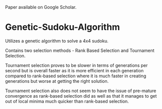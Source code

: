 Paper available on Google Scholar.

# Genetic-Sudoku-Algorithm
Utilizes a genetic algorithm to solve a 4x4 sudoku.

Contains two selection methods - Rank Based Selection and Tournament Selection.

Tournament selection proves to be slower in terms of generations per second but is overall faster as it is more efficient in each generation compared to rank-based selection where it is much faster in creating generations but worse at getting the right solution.

Tournament selection also does not seem to have the issue of pre-mature convergence as rank-based selection did as well as that it manages to get out of local minima much quicker than rank-based selection.
